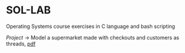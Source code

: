 # SOL-LAB
Operating Systems course exercises in C language and bash scripting

*Project* -> Model a supermarket made with checkouts and customers as threads, [pdf](https://github.com/0xfederama/sol-lab-2020/blob/master/progetto/progettosol-19-20.pdf)

